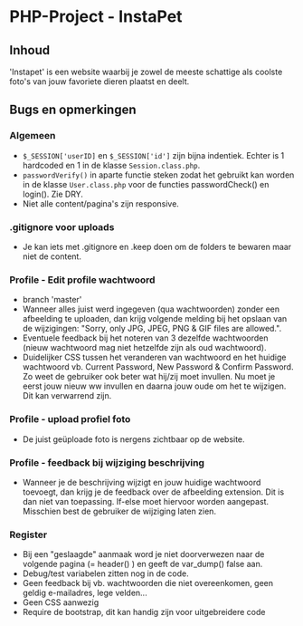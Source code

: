 # PHP-Project - InstaPet
## Inhoud
'Instapet' is een website waarbij je zowel de meeste schattige als coolste foto's van jouw favoriete dieren plaatst en deelt.
## Bugs en opmerkingen
### Algemeen
* `$_SESSION['userID]` en `$_SESSION['id']` zijn bijna indentiek. Echter is 1 hardcoded en 1 in de klasse `Session.class.php`.
* `passwordVerify()` in aparte functie steken zodat het gebruikt kan worden in de klasse `User.class.php` voor de functies passwordCheck() en login(). Zie DRY.
* Niet alle content/pagina's zijn responsive.
### .gitignore voor uploads
* Je kan iets met .gitignore en .keep doen om de folders te bewaren maar niet de content.
### Profile - Edit profile wachtwoord
* branch 'master'
* Wanneer alles juist werd ingegeven (qua wachtwoorden) zonder een afbeelding te uploaden, dan krijg volgende melding bij het opslaan van de wijzigingen: "Sorry, only JPG, JPEG, PNG & GIF files are allowed.".
* Eventuele feedback bij het noteren van 3 dezelfde wachtwoorden (nieuw wachtwoord mag niet hetzelfde zijn als oud wachtwoord).
* Duidelijker CSS tussen het veranderen van wachtwoord en het huidige wachtwoord vb. Current Password, New Password & Confirm Password. Zo weet de gebruiker ook beter wat hij/zij moet invullen. Nu moet je eerst jouw nieuw ww invullen en daarna jouw oude om het te wijzigen. Dit kan verwarrend zijn.
### Profile - upload profiel foto
* De juist geüploade foto is nergens zichtbaar op de website.
### Profile - feedback bij wijziging beschrijving
* Wanneer je de beschrijving wijzigt en jouw huidige wachtwoord toevoegt, dan krijg je de feedback over de afbeelding extension. Dit is dan niet van toepassing. If-else moet hiervoor worden aangepast. Misschien best de gebruiker de wijziging laten zien.
### Register
* Bij een "geslaagde" aanmaak word je niet doorverwezen naar de volgende pagina (= header() ) en geeft de var_dump() false aan.
* Debug/test variabelen zitten nog in de code.
* Geen feedback bij vb. wachtwoorden die niet overeenkomen, geen geldig e-mailadres, lege velden...
* Geen CSS aanwezig
* Require de bootstrap, dit kan handig zijn voor uitgebreidere code
